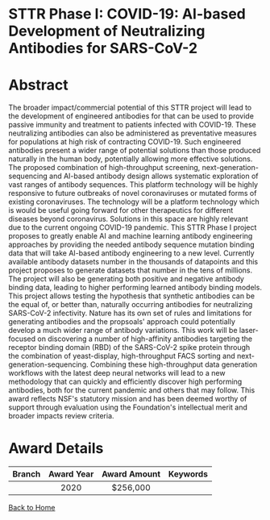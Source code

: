 
STTR Phase I: COVID-19: AI-based Development of Neutralizing Antibodies for SARS-CoV-2
======================================================================================

# Abstract


The broader impact/commercial potential of this STTR project will lead to the development of engineered antibodies for that can be used to provide passive immunity and treatment to patients infected with COVID-19. These neutralizing antibodies can also be administered as preventative measures for populations at high risk of contracting COVID-19. Such engineered antibodies present a wider range of potential solutions than those produced naturally in the human body, potentially allowing more effective solutions. The proposed combination of high-throughput screening, next-generation-sequencing and AI-based antibody design allows systematic exploration of vast ranges of antibody sequences. This platform technology will be highly responsive to future outbreaks of novel coronaviruses or mutated forms of existing coronaviruses. The technology will be a platform technology which is would be useful going forward for other therapeutics for different diseases beyond coronavirus. Solutions in this space are highly relevant due to the current ongoing COVID-19 pandemic. This STTR Phase I project proposes to greatly enable AI and machine learning antibody engineering approaches by providing the needed antibody sequence mutation binding data that will take AI-based antibody engineering to a new level. Currently available antibody datasets number in the thousands of datapoints and this project proposes to generate datasets that number in the tens of millions. The project will also be generating both positive and negative antibody binding data, leading to higher performing learned antibody binding models. This project allows testing the hypothesis that synthetic antibodies can be the equal of, or better than, naturally occurring antibodies for neutralizing SARS-CoV-2 infectivity. Nature has its own set of rules and limitations for generating antibodies and the propsoals' approach could potentially develop a much wider range of antibody variations. This work will be laser-focused on discovering a number of high-affinity antibodies targeting the receptor binding domain (RBD) of the SARS-CoV-2 spike protein through the combination of yeast-display, high-throughput FACS sorting and next-generation-sequencing. Combining these high-throughput data generation workflows with the latest deep neural networks will lead to a new methodology that can quickly and efficiently discover high performing antibodies, both for the current pandemic and others that may follow. This award reflects NSF's statutory mission and has been deemed worthy of support through evaluation using the Foundation's intellectual merit and broader impacts review criteria.  

# Award Details

|Branch|Award Year|Award Amount|Keywords|
| :---: | :---: | :---: | :---: |
||2020|$256,000||
  
  


[Back to Home](https://github.com/chrischow/dod_sbir_awards/Reports/CC/#659)